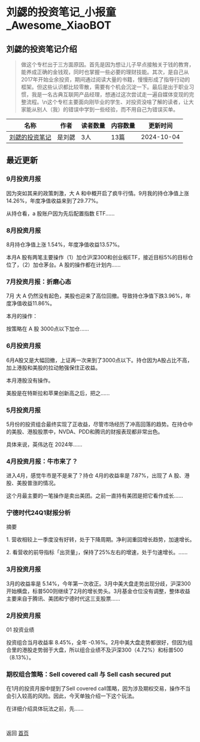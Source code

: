 # 刘勰的投资笔记_小报童_Awesome_XiaoBOT

## 刘勰的投资笔记介绍
> 做这个专栏出于三方面原因。首先是因为想让儿子早点接触关于钱的教育，能养成正确的金钱观，同时也掌握一些必要的理财技能。其次，是自己从2017年开始业余投资，期间通过阅读大量的书籍，慢慢形成了指导行动的框架。但这些认识都比较零散，需要有个机会沉淀一下。最后是出于职业习惯，我是一名古典互联网产品经理，想通过这次尝试走一遍自媒体变现的完整流程。\n这个专栏主要面向刚毕业的学生、对投资没啥了解的读者，让大家能从别人（我）的错误中学到一些经验，而不用自己为错误买单。  
  


|名称|作者|读者数量|内容数量|更新时间|
|---|---|---|---|---|
|[刘勰的投资笔记](https://xiaobot.net/p/snowball?refer=0b133df9-27dc-423b-8101-639049001c13)|是刘勰|3人|13篇|2024-10-04|

## 最近更新
### 9月投资月报

因为突如其来的政策刺激，大 A 和中概开启了疯牛行情。9月我的持仓净值上涨 14.26%，年度净值收益来到了29.77%。

从持仓看，a 股账户因为先后配置指数 ETF......

### 8月投资月报

8月持仓净值上涨 1.54%，年度净值收益13.57%。

本月A 股有两笔主要操作（1）加仓沪深300和创业板ETF，接近目标5%的目标仓位了，（2）加仓茅台。A 股的操作都在计划内......

### 7月投资月报：折磨心态

7月 大 A 仍然没有起色，美股也迎来了高位回撤。导致持仓净值下跌3.96%，年度净值收益11.86%。

本月的操作：

按策略在 A 股 3000点以下加仓......

### 6月投资月报

6月A股又是大幅回撤，上证再一次来到了3000点以下。持仓因为A股占比不高，加上港股和美股的拉动勉强保住正收益。

本月港股没有操作。

美股是在特斯拉和苹果创新高之后，把之......

### 5月投资月报

5月份的投资组合最终实现了正收益，尽管市场经历了冲高回落的趋势。在持仓中的美股、港股股票中，NVDA、PDD和腾讯的财报表现都非常出色。

具体来说，英伟达在 2024年......

### 4月投资月报：牛市来了？

进入4月，感觉牛市是不是来了？持仓 4月的收益率是 7.87%，出现了 A 股、港股、美股普涨的情况。

这个月最主要的一笔操作是卖出美团。之前一直持有美团是把它看作成长......

### 宁德时代24Q1财报分析

摘要

1\. 营收相较上一季度没有好转，处于下降周期。净利润重回增长趋势，加速增长。

2\. 看营收的前导指标「出货量」，保持了25%左右的增速，处于匀速增长。......

### 3月投资月报

3月的收益率是
5.14%，今年第一次收正。3月中美大盘走势出现分歧，沪深300开始横盘，标普500则继续了2月的增长势头。3月基金仓位没有调整，整体收益主要来自于腾讯、美团和宁德时代这三支股票......

### 2月投资月报

01 投资业绩

投资组合当月收益率 8.45%，全年
-0.16%。2月中美大盘走势都很好，但因为组合里的港股走势弱于大盘，所以组合业绩不及沪深300（4.72%）和标普500（8.13%）。

### 期权组合策略：Sell covered call 与 Sell cash secured put

在1月的投资月报中提到了Sell covered call策略，因为涉及期权交易，操作不当会引入较高的风险。因此，今天单独介绍一下这个玩法。

在详细介绍具体玩法之前，先......


<a href="https://github.com/Reno9527/awesome-xiaobot" style="color: white; text-decoration: none;">awesome-xiaobot</a>

返回 [首页](../README.md)
